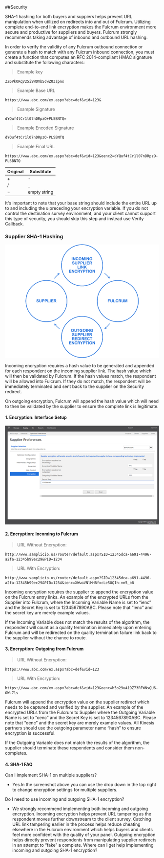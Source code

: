 ##Security

SHA-1 hashing for both buyers and suppiers helps prevent URL manipulation when utilized on redirects into and out of Fulcrum. Utilizing complete end-to-end link encryption makes the Fulcrum environment more secure and productive for suppliers and buyers. Fulcrum strongly recommends taking advantage of inbound and outbound URL hashing.

In order to verify the validity of any Fulcrum outbound connection or generate a hash to match with any Fulcrum inbound connection, you must create a function that computes an RFC 2014-compliant HMAC signature and substitute the following characters:

> Example key

```plaintext
ZZ6VkORqV25iSWOVb5cwZ03zpns
```

> Example Base URL

```plaintext
https://www.abc.com/ex.aspx?abc=def&vid=123&
```

> Example Signature

```plaintext
dYQuf4tCr1l07nDRpzO+PLSBNTQ=
```
> Example Encoded Signature

```plaintext
dYQuf4tCr1l07nDRpzO-PLSBNTQ
```

> Example Final URL

```plaintext
https://www.abc.com/ex.aspx?abc=def&vid=123&oenc2=dYQuf4tCr1l07nDRpzO-PLSBNTQ
```

| Original | Substitute   |
|----------|--------------|
| +        | -            |
| /        | _            |
| =        | empty string |

It's important to note that your base string should include the entire URL up to and including the `&` preceding your encryption variable. If you do not control the destination survey environment, and your client cannot support this type of security, you should skip this step and instead use Verify Callback.

### Supplier SHA-1 Hashing

![Supplier SHA-1](images/Supplier_sha1_flowchart_v21.png)

Incoming encryption requires a hash value to be generated and appended for each respondent on the incoming supplier link. The hash value which will then be validated by Fulcrum. If the hash values match, the respondent will be allowed into Fulcrum. If they do not match, the respondent will be immediately terminated and sent back to the supplier on the Security redirect. 

On outgoing encryption, Fulcrum will append the hash value which will need to then be validated by the supplier to ensure the complete link is legitimate.

#### 1. Encryption: Interface Setup

![SHA-1 Setup](images/Supplier-SHA-1-Encryption%20Screenshot.png)

#### 2. Encryption: Incoming to Fulcrum

> URL Without Encryption: 

```plaintext
http://www.samplicio.us/router/default.aspx?SID=12345dca-a691-4496-a2fa-12345b99ec29&PID=1234
```

> URL With Encryption: 

```plaintext
http://www.samplicio.us/router/default.aspx?SID=12345dca-a691-4496-a2fa-12345b99ec29&PID=1234&ienc=XWwaVNlMH8fxcLe5OQIh-vn5_b8
```

Incoming encryption requires the supplier to append the encryption value on the Fulcrum entry links. An example of the encrypted URLs from the Supplier into Fulcrum, where the Incoming Variable Name is set to “ienc” and the Secret Key is set to 1234567890ABC. Please note that “ienc” and the secret key are merely example values.

If the Incoming Variable does not match the results of the algorithm, the respondent will count as a quality termination immediately upon entering Fulcrum and will be redirected on the quality termination failure link back to the supplier without the chance to route.

#### 3. Encryption: Outgoing from Fulcrum

> URL Without Encryption:

```plaintext
https://www.abc.com/ex.aspx?abc=def&vid=123
```

> URL With Encryption:

```plaintext
https://www.abc.com/ex.aspx?abc=def&vid=123&oenc=h5o29uA19Z73RFWNsQU6-OW-7ls
```

Fulcrum will append the encryption value on the supplier redirect which needs to be captured and verified by the supplier. An example of the encrypted URLs from the Fulcrum to Supplier where the Outgoing Variable Name is set to “oenc” and the Secret Key is set to 1234567890ABC. Please note that “oenc” and the secret key are merely example values. All Kinesis partners should use the outgoing parameter name “hash” to ensure encryption is successful.

If the Outgoing Variable does not match the results of the algorithm, the supplier should terminate these respondents and consider them non-completes.

#### 4. SHA-1 FAQ

Can I implement SHA-1 on multiple suppliers?

- Yes.In the screenshot above you can use the drop down in the top right to change encryption settings for multiple suppliers.

Do I need to use incoming and outgoing SHA-1 encryption?

- We strongly recommend implementing both incoming and outgoing encryption. Incoming encryption helps prevent URL tampering as the respondent moves further downstream to the client survey. Catching URL link tampering earlier in the process helps reduce cheating elsewhere in the Fulcrum environment which helps buyers and clients feel more confident with the quality of your panel. Outgoing encryption helps directly prevent respondents from manipulating supplier redirects in an attempt to “fake” a complete.
Where can I get help implementing incoming and outgoing SHA-1 encryption?
